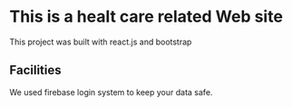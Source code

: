 # This is a healt care related Web site

This project was built with react.js and bootstrap

## Facilities

We used firebase login system to keep your data safe.
